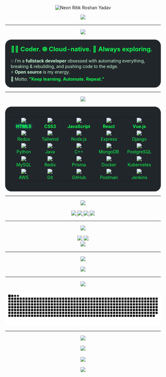 <!-- GLOWING HEADER SVG -->
<p align="center">
  <img src="https://svg-text.vercel.app/api?text=Ritik%20Roshan%20Yadav&fontSize=56&fontFamily=Orbitron&color=0FFF50&glow=10&glowColor=00ffae" alt="Neon Ritik Roshan Yadav" />
</p>
<p align="center">
  <img src="https://readme-typing-svg.demolab.com?font=Fira+Code&size=24&duration=2200&pause=700&color=0FFF50&center=true&vCenter=true&width=600&lines=Fullstack+Developer+%7C+Cloud+Enthusiast+%F0%9F%92%A1;Welcome+to+my+Neon+GitHub+World!" />
</p>

---

<!-- About Me (Glowing SVG Heading) -->
<p align="center">
  <img src="https://svg-text.vercel.app/api?text=🚀%20About%20Me&fontSize=36&fontFamily=Orbitron&color=0FFF50&glow=6&glowColor=00ffae" />
</p>

<div align="center">
  <table width="700" bgcolor="#21262b" style="border-radius:20px;">
    <tr>
      <td style="padding:18px;">
        <div align="left">
          <span style="color:#0FFF50; font-size:20px;">
            <b>👨‍💻 Coder. 🌐 Cloud-native. 🚀 Always exploring.</b>
          </span><br><br>
          <span style="color:#caffd8;">
          💡 I’m a <b>fullstack developer</b> obsessed with automating everything, breaking & rebuilding, and pushing code to the edge.<br>
          ⚡ <b>Open source</b> is my energy.<br>
          🧬 Motto: <span style="color:#0FFF50; font-weight:bold;">"Keep learning. Automate. Repeat."</span>
          </span>
        </div>
      </td>
    </tr>
  </table>
</div>

---

<!-- Tech Stack (Glowing SVG Heading) -->
<p align="center">
  <img src="https://svg-text.vercel.app/api?text=🛠️%20Tech%20Stack&fontSize=36&fontFamily=Orbitron&color=0FFF50&glow=6&glowColor=00ffae" />
</p>

<div align="center">
  <table width="700" bgcolor="#21262b" style="border-radius:20px;">
    <tr>
      <td style="padding:18px;">
        <table width="100%" align="center">
          <tr>
            <td align="center" width="110">
              <img src="https://skillicons.dev/icons?i=html" width="40"/><br/>
              <span style="color:#0FFF50; font-weight:bold; text-shadow: 0 0 7px #00ffae;">HTML5</span>
            </td>
            <td align="center" width="110">
              <img src="https://skillicons.dev/icons?i=css" width="40"/><br/>
              <span style="color:#0FFF50; font-weight:bold;">CSS3</span>
            </td>
            <td align="center" width="110">
              <img src="https://skillicons.dev/icons?i=js" width="40"/><br/>
              <span style="color:#0FFF50; font-weight:bold;">JavaScript</span>
            </td>
            <td align="center" width="110">
              <img src="https://skillicons.dev/icons?i=react" width="40"/><br/>
              <span style="color:#0FFF50; font-weight:bold;">React</span>
            </td>
            <td align="center" width="110">
              <img src="https://skillicons.dev/icons?i=vue" width="40"/><br/>
              <span style="color:#0FFF50; font-weight:bold;">Vue.js</span>
            </td>
          </tr>
          <tr>
            <td align="center" width="110">
              <img src="https://skillicons.dev/icons?i=redux" width="40"/><br/>
              <span style="color:#0FFF50;">Redux</span>
            </td>
            <td align="center" width="110">
              <img src="https://skillicons.dev/icons?i=tailwind" width="40"/><br/>
              <span style="color:#0FFF50;">Tailwind</span>
            </td>
            <td align="center" width="110">
              <img src="https://skillicons.dev/icons?i=nodejs" width="40"/><br/>
              <span style="color:#0FFF50;">Node.js</span>
            </td>
            <td align="center" width="110">
              <img src="https://skillicons.dev/icons?i=express" width="40"/><br/>
              <span style="color:#0FFF50;">Express</span>
            </td>
            <td align="center" width="110">
              <img src="https://skillicons.dev/icons?i=django" width="40"/><br/>
              <span style="color:#0FFF50;">Django</span>
            </td>
          </tr>
          <tr>
            <td align="center" width="110">
              <img src="https://skillicons.dev/icons?i=python" width="40"/><br/>
              <span style="color:#0FFF50;">Python</span>
            </td>
            <td align="center" width="110">
              <img src="https://skillicons.dev/icons?i=java" width="40"/><br/>
              <span style="color:#0FFF50;">Java</span>
            </td>
            <td align="center" width="110">
              <img src="https://skillicons.dev/icons?i=cpp" width="40"/><br/>
              <span style="color:#0FFF50;">C++</span>
            </td>
            <td align="center" width="110">
              <img src="https://skillicons.dev/icons?i=mongodb" width="40"/><br/>
              <span style="color:#0FFF50;">MongoDB</span>
            </td>
            <td align="center" width="110">
              <img src="https://skillicons.dev/icons?i=postgres" width="40"/><br/>
              <span style="color:#0FFF50;">PostgreSQL</span>
            </td>
          </tr>
          <tr>
            <td align="center" width="110">
              <img src="https://skillicons.dev/icons?i=mysql" width="40"/><br/>
              <span style="color:#0FFF50;">MySQL</span>
            </td>
            <td align="center" width="110">
              <img src="https://skillicons.dev/icons?i=redis" width="40"/><br/>
              <span style="color:#0FFF50;">Redis</span>
            </td>
            <td align="center" width="110">
              <img src="https://skillicons.dev/icons?i=prisma" width="40"/><br/>
              <span style="color:#0FFF50;">Prisma</span>
            </td>
            <td align="center" width="110">
              <img src="https://skillicons.dev/icons?i=docker" width="40"/><br/>
              <span style="color:#0FFF50;">Docker</span>
            </td>
            <td align="center" width="110">
              <img src="https://skillicons.dev/icons?i=kubernetes" width="40"/><br/>
              <span style="color:#0FFF50;">Kubernetes</span>
            </td>
          </tr>
          <tr>
            <td align="center" width="110">
              <img src="https://skillicons.dev/icons?i=aws" width="40"/><br/>
              <span style="color:#0FFF50;">AWS</span>
            </td>
            <td align="center" width="110">
              <img src="https://skillicons.dev/icons?i=git" width="40"/><br/>
              <span style="color:#0FFF50;">Git</span>
            </td>
            <td align="center" width="110">
              <img src="https://skillicons.dev/icons?i=github" width="40"/><br/>
              <span style="color:#0FFF50;">GitHub</span>
            </td>
            <td align="center" width="110">
              <img src="https://skillicons.dev/icons?i=postman" width="40"/><br/>
              <span style="color:#0FFF50;">Postman</span>
            </td>
            <td align="center" width="110">
              <img src="https://skillicons.dev/icons?i=jenkins" width="40"/><br/>
              <span style="color:#0FFF50;">Jenkins</span>
            </td>
          </tr>
        </table>
      </td>
    </tr>
  </table>
</div>

---

<!-- Connect (Glowing SVG Heading) -->
<p align="center">
  <img src="https://svg-text.vercel.app/api?text=🌐%20Connect%20with%20Me&fontSize=30&fontFamily=Orbitron&color=0FFF50&glow=4&glowColor=00ffae" />
</p>

<div align="center">
  <a href="https://www.linkedin.com/in/ritikryadav96" target="_blank">
    <img src="https://img.shields.io/badge/LinkedIn-0FFF50?style=for-the-badge&logo=linkedin&logoColor=222831"/>
  </a>
  <a href="https://instagram.com/btw_its_essei" target="_blank">
    <img src="https://img.shields.io/badge/Instagram-0FFF50?style=for-the-badge&logo=instagram&logoColor=222831"/>
  </a>
  <a href="https://your-portfolio.com" target="_blank">
    <img src="https://img.shields.io/badge/Portfolio-0FFF50?style=for-the-badge&logo=react&logoColor=222831"/>
  </a>
  <a href="mailto:ritikroshanyadav9696@gmail.com">
    <img src="https://img.shields.io/badge/Email-0FFF50?logo=gmail&logoColor=222831&style=for-the-badge"/>
  </a>
</div>

---

<!-- GitHub Stats (Glowing SVG Heading) -->
<p align="center">
  <img src="https://svg-text.vercel.app/api?text=📊%20GitHub%20Stats&fontSize=30&fontFamily=Orbitron&color=0FFF50&glow=4&glowColor=00ffae" />
</p>

<p align="center">
<img src="https://github-readme-stats.vercel.app/api?username=ritik-bit-by-bit&show_icons=true&theme=react&hide_border=true&title_color=0FFF50&icon_color=0FFF50&text_color=0FFF50&bg_color=222831" width="48%"/>
<img src="https://github-readme-streak-stats.herokuapp.com?user=ritik-bit-by-bit&theme=react&hide_border=true&stroke=0FFF50&ring=0FFF50&background=222831&currStreakLabel=0FFF50&currStreakNum=0FFF50" width="48%"/>
<br>
<img src="https://github-readme-stats.vercel.app/api/top-langs/?username=ritik-bit-by-bit&theme=react&hide_border=true&title_color=0FFF50&text_color=0FFF50&bg_color=222831&layout=compact" width="48%"/>
</p>

---

<!-- Dev Quote (Glowing SVG Heading) -->
<p align="center">
  <img src="https://svg-text.vercel.app/api?text=✨%20Dev%20Quote&fontSize=30&fontFamily=Orbitron&color=0FFF50&glow=4&glowColor=00ffae" />
</p>
<p align="center">
  <img src="https://quotes-github-readme.vercel.app/api?type=horizontal&theme=dark&bg=0FFF50&text=222831" />
</p>

---

<!-- Contribution Snake (Glowing SVG Heading) -->
<p align="center">
  <img src="https://svg-text.vercel.app/api?text=🐍%20Contribution%20Snake&fontSize=30&fontFamily=Orbitron&color=0FFF50&glow=4&glowColor=00ffae" />
</p>
<p align="center">
  <picture>
    <source media="(prefers-color-scheme: dark)" srcset="https://raw.githubusercontent.com/ritik-bit-by-bit/ritik-bit-by-bit/output/github-snake-dark.svg" />
    <source media="(prefers-color-scheme: light)" srcset="https://raw.githubusercontent.com/ritik-bit-by-bit/ritik-bit-by-bit/output/github-snake.svg" />
    <img alt="github-snake" src="https://raw.githubusercontent.com/ritik-bit-by-bit/ritik-bit-by-bit/output/github-snake.svg" />
  </picture>
</p>

---

<!-- Support Me (Glowing SVG Heading) -->
<p align="center">
  <img src="https://svg-text.vercel.app/api?text=💰%20Support%20Me&fontSize=30&fontFamily=Orbitron&color=0FFF50&glow=4&glowColor=00ffae" />
</p>
<p align="center">
  <a href="https://buymeacoffee.com/9696588474@paytm" target="_blank">
    <img src="https://img.shields.io/badge/Buy%20Me%20a%20Coffee-0FFF50?style=for-the-badge&logo=buy-me-a-coffee&logoColor=222831"/>
  </a>
  <br><br>
  <img src="https://visitcount.itsvg.in/api?id=ritik-bit-by-bit&icon=0&color=0FFF50" />
</p>

<p align="center">
  <img src="https://capsule-render.vercel.app/api?type=rect&color=222831&height=70&section=footer&text=%20Thanks%20for%20visiting%20👾&fontColor=0FFF50&fontSize=22&fontAlign=80&animation=twinkling" />
</p>

